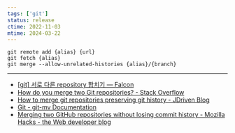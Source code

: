 ```yaml
---
tags: ['git']
status: release
ctime: 2022-11-03
mtime: 2024-03-22
---
```


```
git remote add {alias} {url}
git fetch {alias}
git merge --allow-unrelated-histories {alias}/{branch}
```

---

- [[git] 서로 다른 repository 합치기 — Falcon](https://m-falcon.tistory.com/522)
- [How do you merge two Git repositories? - Stack Overflow](https://stackoverflow.com/questions/1425892/how-do-you-merge-two-git-repositories)
- [How to merge git repositories preserving git history - JDriven Blog](https://blog.jdriven.com/2021/04/how-to-merge-multiple-git-repositories/)
- [Git - git-mv Documentation](https://git-scm.com/docs/git-mv)
- [Merging two GitHub repositories without losing commit history - Mozilla Hacks - the Web developer blog](https://hacks.mozilla.org/2022/08/merging-two-github-repositories-without-losing-commit-history/)